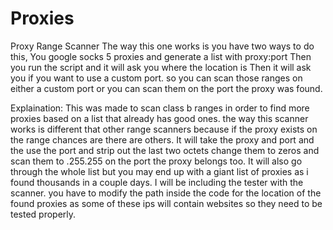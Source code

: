 # Proxies
Proxy Range Scanner
The way this one works is you have two ways to do this, You google socks 5 proxies and generate a list with proxy:port 
Then you run the script and it will ask you where the location is
Then it will ask you if you want to use a custom port. 
so you can scan those ranges on either a custom port or you can scan them on the port the proxy was found.

Explaination: 
This was made to scan class b ranges in order to find more proxies based on a list that already has good ones. the way this scanner works is different that 
other range scanners because if the proxy exists on the range chances are there are others. It will take the proxy and port and the use the port and strip out 
the last two octets change them to zeros and scan them to .255.255 on the port the proxy belongs too. It will also go through the whole list but you may end up 
with a giant list of proxies as i found thousands in a couple days. I will be including the tester with the scanner. you have to modify the path inside the code 
for the location of the found proxies as some of these ips will contain websites so they need to be tested properly. 

